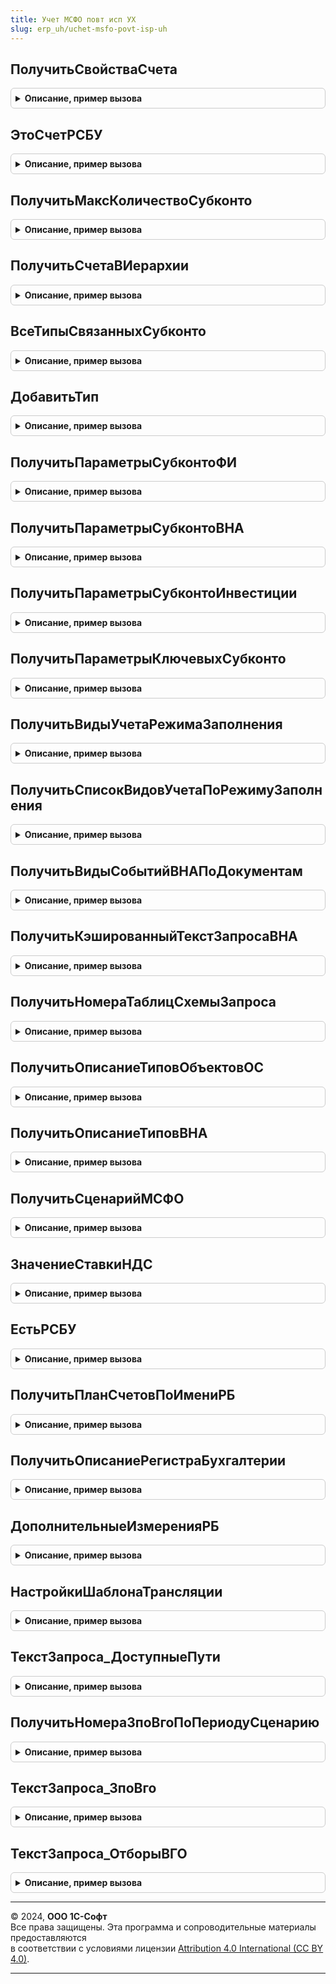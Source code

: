 ```yaml
---
title: Учет МСФО повт исп УХ
slug: erp_uh/uchet-msfo-povt-isp-uh
---
```



## ПолучитьСвойстваСчета
<details style="margin: 1em 0; padding: 0.5em; border: 1px solid #ccc; border-radius: 6px;">

<summary style="font-weight: bold; cursor: pointer;">Описание, пример вызова</summary>

```bsl

Функция ПолучитьСвойстваСчета(Счет) Экспорт
```

Пример вызова
```bsl
Результат = УчетМСФОПовтИспУХ.ПолучитьСвойстваСчета(Счет) 
```
</details>

## ЭтоСчетРСБУ
<details style="margin: 1em 0; padding: 0.5em; border: 1px solid #ccc; border-radius: 6px;">

<summary style="font-weight: bold; cursor: pointer;">Описание, пример вызова</summary>

```bsl

Функция ЭтоСчетРСБУ(Счет) Экспорт
```

Пример вызова
```bsl
Результат = УчетМСФОПовтИспУХ.ЭтоСчетРСБУ(Счет));
```
</details>

## ПолучитьМаксКоличествоСубконто
<details style="margin: 1em 0; padding: 0.5em; border: 1px solid #ccc; border-radius: 6px;">

<summary style="font-weight: bold; cursor: pointer;">Описание, пример вызова</summary>

```bsl

Функция ПолучитьМаксКоличествоСубконто(ИмяПланаСчетов = Неопределено) Экспорт
```

Пример вызова
```bsl
Результат = УчетМСФОПовтИспУХ.ПолучитьМаксКоличествоСубконто(ИмяПланаСчетов);
```
</details>

## ПолучитьСчетаВИерархии
<details style="margin: 1em 0; padding: 0.5em; border: 1px solid #ccc; border-radius: 6px;">

<summary style="font-weight: bold; cursor: pointer;">Описание, пример вызова</summary>

```bsl

Функция ПолучитьСчетаВИерархии(Счет) Экспорт
```

Пример вызова
```bsl
Результат = УчетМСФОПовтИспУХ.ПолучитьСчетаВИерархии(Счет) 
```
</details>

## ВсеТипыСвязанныхСубконто
<details style="margin: 1em 0; padding: 0.5em; border: 1px solid #ccc; border-radius: 6px;">

<summary style="font-weight: bold; cursor: pointer;">Описание, пример вызова</summary>

```bsl

Функция ВсеТипыСвязанныхСубконто() Экспорт
```

Пример вызова
```bsl
Результат = УчетМСФОПовтИспУХ.ВсеТипыСвязанныхСубконто() 
```
</details>

## ДобавитьТип
<details style="margin: 1em 0; padding: 0.5em; border: 1px solid #ccc; border-radius: 6px;">

<summary style="font-weight: bold; cursor: pointer;">Описание, пример вызова</summary>

```bsl

Процедура ДобавитьТип(Типы, ДобавляемыйТип = "СправочникСсылка.ДоговорыКонтрагентов", ДобавитьТип = Истина) Экспорт
```

Пример вызова
```bsl
УчетМСФОПовтИспУХ.ДобавитьТип(Типы, ДобавляемыйТип, ДобавитьТип);
```
</details>

## ПолучитьПараметрыСубконтоФИ
<details style="margin: 1em 0; padding: 0.5em; border: 1px solid #ccc; border-radius: 6px;">

<summary style="font-weight: bold; cursor: pointer;">Описание, пример вызова</summary>

```bsl

Функция ПолучитьПараметрыСубконтоФИ(Счет, ПолучитьКлючевые = Неопределено, ВключитьИнтервалы = Ложь, ВключитьЦБ = Ложь) Экспорт
```

Пример вызова
```bsl
Результат = УчетМСФОПовтИспУХ.ПолучитьПараметрыСубконтоФИ(Счет, ПолучитьКлючевые, ВключитьИнтервалы, ВключитьЦБ);
```
</details>

## ПолучитьПараметрыСубконтоВНА
<details style="margin: 1em 0; padding: 0.5em; border: 1px solid #ccc; border-radius: 6px;">

<summary style="font-weight: bold; cursor: pointer;">Описание, пример вызова</summary>

```bsl

Функция ПолучитьПараметрыСубконтоВНА(Счет, ПолучитьКлючевые = Неопределено) Экспорт
```

Пример вызова
```bsl
Результат = УчетМСФОПовтИспУХ.ПолучитьПараметрыСубконтоВНА(Счет, ПолучитьКлючевые);
```
</details>

## ПолучитьПараметрыСубконтоИнвестиции
<details style="margin: 1em 0; padding: 0.5em; border: 1px solid #ccc; border-radius: 6px;">

<summary style="font-weight: bold; cursor: pointer;">Описание, пример вызова</summary>

```bsl

Функция ПолучитьПараметрыСубконтоИнвестиции(Счет, ПолучитьКлючевые = Неопределено) Экспорт
```

Пример вызова
```bsl
Результат = УчетМСФОПовтИспУХ.ПолучитьПараметрыСубконтоИнвестиции(Счет, ПолучитьКлючевые);
```
</details>

## ПолучитьПараметрыКлючевыхСубконто
<details style="margin: 1em 0; padding: 0.5em; border: 1px solid #ccc; border-radius: 6px;">

<summary style="font-weight: bold; cursor: pointer;">Описание, пример вызова</summary>

```bsl

Функция ПолучитьПараметрыКлючевыхСубконто(Счет, ВозможныеРеквизиты, ПолучитьКлючевые = Неопределено) Экспорт
```

Пример вызова
```bsl
Результат = УчетМСФОПовтИспУХ.ПолучитьПараметрыКлючевыхСубконто(Счет, ВозможныеРеквизиты, ПолучитьКлючевые);
```
</details>

## ПолучитьВидыУчетаРежимаЗаполнения
<details style="margin: 1em 0; padding: 0.5em; border: 1px solid #ccc; border-radius: 6px;">

<summary style="font-weight: bold; cursor: pointer;">Описание, пример вызова</summary>

```bsl

Функция ПолучитьВидыУчетаРежимаЗаполнения(РежимЗаполнения) Экспорт
```

Пример вызова
```bsl
Результат = УчетМСФОПовтИспУХ.ПолучитьВидыУчетаРежимаЗаполнения(РежимЗаполнения) 
```
</details>

## ПолучитьСписокВидовУчетаПоРежимуЗаполнения
<details style="margin: 1em 0; padding: 0.5em; border: 1px solid #ccc; border-radius: 6px;">

<summary style="font-weight: bold; cursor: pointer;">Описание, пример вызова</summary>

```bsl

Функция ПолучитьСписокВидовУчетаПоРежимуЗаполнения(РежимЗаполнения = Неопределено) Экспорт
```

Пример вызова
```bsl
Результат = УчетМСФОПовтИспУХ.ПолучитьСписокВидовУчетаПоРежимуЗаполнения(РежимЗаполнения);
```
</details>

## ПолучитьВидыСобытийВНАПоДокументам
<details style="margin: 1em 0; padding: 0.5em; border: 1px solid #ccc; border-radius: 6px;">

<summary style="font-weight: bold; cursor: pointer;">Описание, пример вызова</summary>

```bsl

Функция ПолучитьВидыСобытийВНАПоДокументам() Экспорт
```

Пример вызова
```bsl
Результат = УчетМСФОПовтИспУХ.ПолучитьВидыСобытийВНАПоДокументам() 
```
</details>

## ПолучитьКэшированныйТекстЗапросаВНА
<details style="margin: 1em 0; padding: 0.5em; border: 1px solid #ccc; border-radius: 6px;">

<summary style="font-weight: bold; cursor: pointer;">Описание, пример вызова</summary>

```bsl

Функция ПолучитьКэшированныйТекстЗапросаВНА(ПоляВыбораСтрокой = Неопределено, ТаблицаДляПомещения = Неопределено) Экспорт
```

Пример вызова
```bsl
Результат = УчетМСФОПовтИспУХ.ПолучитьКэшированныйТекстЗапросаВНА(ПоляВыбораСтрокой, ТаблицаДляПомещения);
```
</details>

## ПолучитьНомераТаблицСхемыЗапроса
<details style="margin: 1em 0; padding: 0.5em; border: 1px solid #ccc; border-radius: 6px;">

<summary style="font-weight: bold; cursor: pointer;">Описание, пример вызова</summary>

```bsl

Функция ПолучитьНомераТаблицСхемыЗапроса(СхемаЗапроса) Экспорт
```

Пример вызова
```bsl
Результат = УчетМСФОПовтИспУХ.ПолучитьНомераТаблицСхемыЗапроса(СхемаЗапроса));
```
</details>

## ПолучитьОписаниеТиповОбъектовОС
<details style="margin: 1em 0; padding: 0.5em; border: 1px solid #ccc; border-radius: 6px;">

<summary style="font-weight: bold; cursor: pointer;">Описание, пример вызова</summary>

```bsl

Функция ПолучитьОписаниеТиповОбъектовОС() Экспорт
```

Пример вызова
```bsl
Результат = УчетМСФОПовтИспУХ.ПолучитьОписаниеТиповОбъектовОС() 
```
</details>

## ПолучитьОписаниеТиповВНА
<details style="margin: 1em 0; padding: 0.5em; border: 1px solid #ccc; border-radius: 6px;">

<summary style="font-weight: bold; cursor: pointer;">Описание, пример вызова</summary>

```bsl

Функция ПолучитьОписаниеТиповВНА() Экспорт
```

Пример вызова
```bsl
Результат = УчетМСФОПовтИспУХ.ПолучитьОписаниеТиповВНА() 
```
</details>

## ПолучитьСценарийМСФО
<details style="margin: 1em 0; padding: 0.5em; border: 1px solid #ccc; border-radius: 6px;">

<summary style="font-weight: bold; cursor: pointer;">Описание, пример вызова</summary>

```bsl

Функция ПолучитьСценарийМСФО() Экспорт
```

Пример вызова
```bsl
Результат = УчетМСФОПовтИспУХ.ПолучитьСценарийМСФО() 
```
</details>

## ЗначениеСтавкиНДС
<details style="margin: 1em 0; padding: 0.5em; border: 1px solid #ccc; border-radius: 6px;">

<summary style="font-weight: bold; cursor: pointer;">Описание, пример вызова</summary>

```bsl

Функция ЗначениеСтавкиНДС(СтавкаНДС) Экспорт
```

Пример вызова
```bsl
Результат = УчетМСФОПовтИспУХ.ЗначениеСтавкиНДС(СтавкаНДС) 
```
</details>

## ЕстьРСБУ
<details style="margin: 1em 0; padding: 0.5em; border: 1px solid #ccc; border-radius: 6px;">

<summary style="font-weight: bold; cursor: pointer;">Описание, пример вызова</summary>

```bsl

Функция ЕстьРСБУ() Экспорт
```

Пример вызова
```bsl
Результат = УчетМСФОПовтИспУХ.ЕстьРСБУ() 
```
</details>

## ПолучитьПланСчетовПоИмениРБ
<details style="margin: 1em 0; padding: 0.5em; border: 1px solid #ccc; border-radius: 6px;">

<summary style="font-weight: bold; cursor: pointer;">Описание, пример вызова</summary>

```bsl

Функция ПолучитьПланСчетовПоИмениРБ(ИмяРегистраБухгалтерииБД, ТипБД = Неопределено) Экспорт
```

Пример вызова
```bsl
Результат = УчетМСФОПовтИспУХ.ПолучитьПланСчетовПоИмениРБ(ИмяРегистраБухгалтерииБД, ТипБД);
```
</details>

## ПолучитьОписаниеРегистраБухгалтерии
<details style="margin: 1em 0; padding: 0.5em; border: 1px solid #ccc; border-radius: 6px;">

<summary style="font-weight: bold; cursor: pointer;">Описание, пример вызова</summary>

```bsl

Функция ПолучитьОписаниеРегистраБухгалтерии(ИмяРегистраБухгалтерии) Экспорт
```

Пример вызова
```bsl
Результат = УчетМСФОПовтИспУХ.ПолучитьОписаниеРегистраБухгалтерии(ИмяРегистраБухгалтерии) 
```
</details>

## ДополнительныеИзмеренияРБ
<details style="margin: 1em 0; padding: 0.5em; border: 1px solid #ccc; border-radius: 6px;">

<summary style="font-weight: bold; cursor: pointer;">Описание, пример вызова</summary>

```bsl

//возвращает ВидОперации
Функция ДополнительныеИзмеренияРБ(Знач ИмяРБ = Неопределено) Экспорт
```

Пример вызова
```bsl
Результат = УчетМСФОПовтИспУХ.ДополнительныеИзмеренияРБ(ИмяРБ);
```
</details>

## НастройкиШаблонаТрансляции
<details style="margin: 1em 0; padding: 0.5em; border: 1px solid #ccc; border-radius: 6px;">

<summary style="font-weight: bold; cursor: pointer;">Описание, пример вызова</summary>

```bsl

Функция НастройкиШаблонаТрансляции(ШаблонТрансляции = Неопределено) Экспорт
```

Пример вызова
```bsl
Результат = УчетМСФОПовтИспУХ.НастройкиШаблонаТрансляции(ШаблонТрансляции);
```
</details>

## ТекстЗапроса_ДоступныеПути
<details style="margin: 1em 0; padding: 0.5em; border: 1px solid #ccc; border-radius: 6px;">

<summary style="font-weight: bold; cursor: pointer;">Описание, пример вызова</summary>

```bsl

Функция ТекстЗапроса_ДоступныеПути() Экспорт
```

Пример вызова
```bsl
Результат = УчетМСФОПовтИспУХ.ТекстЗапроса_ДоступныеПути());
```
</details>

## ПолучитьНомераЗпоВгоПоПериодуСценарию
<details style="margin: 1em 0; padding: 0.5em; border: 1px solid #ccc; border-radius: 6px;">

<summary style="font-weight: bold; cursor: pointer;">Описание, пример вызова</summary>

```bsl

Функция ПолучитьНомераЗпоВгоПоПериодуСценарию(ПериодСценария, Сценарий) Экспорт
```

Пример вызова
```bsl
Результат = УчетМСФОПовтИспУХ.ПолучитьНомераЗпоВгоПоПериодуСценарию(ПериодСценария, Сценарий) 
```
</details>

## ТекстЗапроса_ЗпоВго
<details style="margin: 1em 0; padding: 0.5em; border: 1px solid #ccc; border-radius: 6px;">

<summary style="font-weight: bold; cursor: pointer;">Описание, пример вызова</summary>

```bsl

Функция ТекстЗапроса_ЗпоВго(НомераТаблиц) Экспорт
```

Пример вызова
```bsl
Результат = УчетМСФОПовтИспУХ.ТекстЗапроса_ЗпоВго(НомераТаблиц));
```
</details>

## ТекстЗапроса_ОтборыВГО
<details style="margin: 1em 0; padding: 0.5em; border: 1px solid #ccc; border-radius: 6px;">

<summary style="font-weight: bold; cursor: pointer;">Описание, пример вызова</summary>

```bsl

Функция ТекстЗапроса_ОтборыВГО(НомераТаблиц) Экспорт
```

Пример вызова
```bsl
Результат = УчетМСФОПовтИспУХ.ТекстЗапроса_ОтборыВГО(НомераТаблиц));
```
</details>

---

© 2024, **ООО 1С-Софт**  
Все права защищены. Эта программа и сопроводительные материалы предоставляются  
в соответствии с условиями лицензии [Attribution 4.0 International (CC BY 4.0)](https://creativecommons.org/licenses/by/4.0/legalcode).

---
